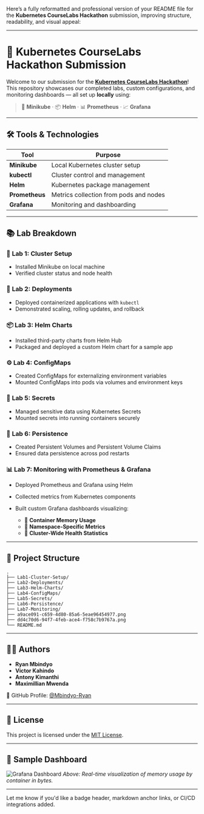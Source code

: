 Here’s a fully reformatted and professional version of your README file for the **Kubernetes CourseLabs Hackathon** submission, improving structure, readability, and visual appeal:

---

# 🚀 Kubernetes CourseLabs Hackathon Submission

Welcome to our submission for the [**Kubernetes CourseLabs Hackathon**](https://kubernetes.courselabs.co/hackathon/)!
This repository showcases our completed labs, custom configurations, and monitoring dashboards — all set up **locally** using:

> 🐳 **Minikube** · 📦 **Helm** · 📊 **Prometheus** · 📈 **Grafana**

---

## 🛠️ Tools & Technologies

| Tool           | Purpose                                |
| -------------- | -------------------------------------- |
| **Minikube**   | Local Kubernetes cluster setup         |
| **kubectl**    | Cluster control and management         |
| **Helm**       | Kubernetes package management          |
| **Prometheus** | Metrics collection from pods and nodes |
| **Grafana**    | Monitoring and dashboarding            |

---

## 📚 Lab Breakdown

### 🔧 **Lab 1: Cluster Setup**

* Installed Minikube on local machine
* Verified cluster status and node health

### 🚀 **Lab 2: Deployments**

* Deployed containerized applications with `kubectl`
* Demonstrated scaling, rolling updates, and rollback

### 📦 **Lab 3: Helm Charts**

* Installed third-party charts from Helm Hub
* Packaged and deployed a custom Helm chart for a sample app

### ⚙️ **Lab 4: ConfigMaps**

* Created ConfigMaps for externalizing environment variables
* Mounted ConfigMaps into pods via volumes and environment keys

### 🔐 **Lab 5: Secrets**

* Managed sensitive data using Kubernetes Secrets
* Mounted secrets into running containers securely

### 💾 **Lab 6: Persistence**

* Created Persistent Volumes and Persistent Volume Claims
* Ensured data persistence across pod restarts

### 📊 **Lab 7: Monitoring with Prometheus & Grafana**

* Deployed Prometheus and Grafana using Helm
* Collected metrics from Kubernetes components
* Built custom Grafana dashboards visualizing:

  * 📌 **Container Memory Usage**
  * 📌 **Namespace-Specific Metrics**
  * 📌 **Cluster-Wide Health Statistics**

---

## 📁 Project Structure

```
.
├── Lab1-Cluster-Setup/
├── Lab2-Deployments/
├── Lab3-Helm-Charts/
├── Lab4-ConfigMaps/
├── Lab5-Secrets/
├── Lab6-Persistence/
├── Lab7-Monitoring/
├── a9ace091-c659-4d80-85a6-5eae96454977.png
├── dd4c70d6-94f7-4feb-ace4-f758c7b9767a.png
└── README.md
```

---

## 🧑‍💻 Authors

* **Ryan Mbindyo**
* **Victor Kahindo**
* **Antony Kimanthi**
* **Maximillian Mwenda**

📎 GitHub Profile: [@Mbindyo-Ryan](https://github.com/Mbindyo-Ryan)

---

## 📝 License

This project is licensed under the [MIT License](LICENSE).

---

## 📸 Sample Dashboard

![Grafana Dashboard](https://github.com/user-attachments/assets/9df6a10b-547e-44ef-9851-e989f7d2c451)
*Above: Real-time visualization of memory usage by container in bytes.*

---

Let me know if you'd like a badge header, markdown anchor links, or CI/CD integrations added.
